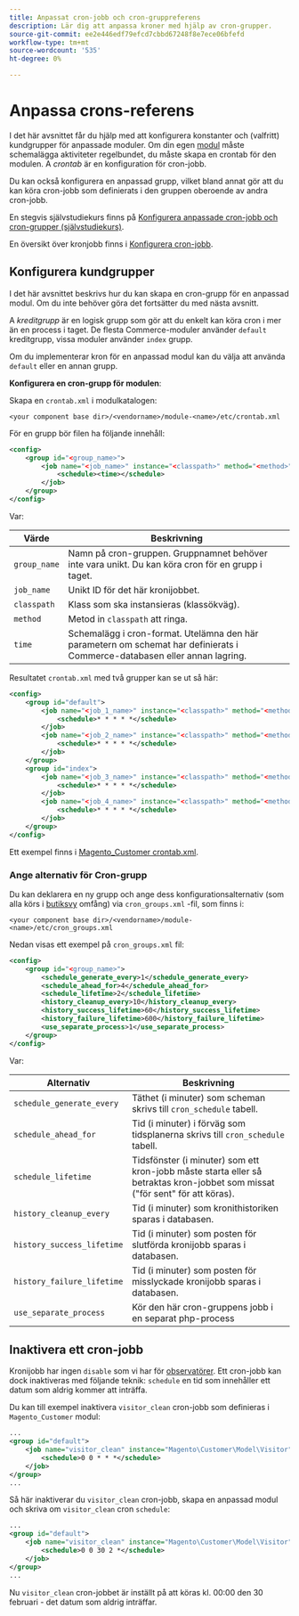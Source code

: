 ```yaml
---
title: Anpassat cron-jobb och cron-gruppreferens
description: Lär dig att anpassa kroner med hjälp av cron-grupper.
source-git-commit: ee2e446edf79efcd7cbbd67248f8e7ece06bfefd
workflow-type: tm+mt
source-wordcount: '535'
ht-degree: 0%

---
```



# Anpassa crons-referens

I det här avsnittet får du hjälp med att konfigurera konstanter och (valfritt) kundgrupper för anpassade moduler. Om din egen [modul](https://glossary.magento.com/module) måste schemalägga aktiviteter regelbundet, du måste skapa en crontab för den modulen. A _crontab_ är en konfiguration för cron-jobb.

Du kan också konfigurera en anpassad grupp, vilket bland annat gör att du kan köra cron-jobb som definierats i den gruppen oberoende av andra cron-jobb.

En stegvis självstudiekurs finns på [Konfigurera anpassade cron-jobb och cron-grupper (självstudiekurs)](custom-cron-tutorial.md).

En översikt över kronjobb finns i [Konfigurera cron-jobb](../cli/configure-cron-jobs.md).

## Konfigurera kundgrupper

I det här avsnittet beskrivs hur du kan skapa en cron-grupp för en anpassad modul. Om du inte behöver göra det fortsätter du med nästa avsnitt.

A _kreditgrupp_ är en logisk grupp som gör att du enkelt kan köra cron i mer än en process i taget. De flesta Commerce-moduler använder `default` kreditgrupp, vissa moduler använder `index` grupp.

Om du implementerar kron för en anpassad modul kan du välja att använda `default` eller en annan grupp.

**Konfigurera en cron-grupp för modulen**:

Skapa en `crontab.xml` i modulkatalogen:

```text
<your component base dir>/<vendorname>/module-<name>/etc/crontab.xml
```

För en grupp bör filen ha följande innehåll:

```xml
<config>
    <group id="<group_name>">
        <job name="<job_name>" instance="<classpath>" method="<method>">
            <schedule><time></schedule>
        </job>
    </group>
</config>
```

Var:

| Värde | Beskrivning |
|---|---|
| `group_name` | Namn på cron-gruppen. Gruppnamnet behöver inte vara unikt. Du kan köra cron för en grupp i taget. |
| `job_name` | Unikt ID för det här kronijobbet. |
| `classpath` | Klass som ska instansieras (klassökväg). |
| `method` | Metod in `classpath` att ringa. |
| `time` | Schemalägg i cron-format. Utelämna den här parametern om schemat har definierats i Commerce-databasen eller annan lagring. |

Resultatet `crontab.xml` med två grupper kan se ut så här:

```xml
<config>
    <group id="default">
        <job name="<job_1_name>" instance="<classpath>" method="<method_name>">
            <schedule>* * * * *</schedule>
        </job>
        <job name="<job_2_name>" instance="<classpath>" method="<method_name>">
            <schedule>* * * * *</schedule>
        </job>
    </group>
    <group id="index">
        <job name="<job_3_name>" instance="<classpath>" method="<method_name>">
            <schedule>* * * * *</schedule>
        </job>
        <job name="<job_4_name>" instance="<classpath>" method="<method_name>">
            <schedule>* * * * *</schedule>
        </job>
    </group>
</config>
```

Ett exempel finns i [Magento_Customer crontab.xml](https://github.com/magento/magento2/blob/2.4/app/code/Magento/Customer/etc/crontab.xml).

### Ange alternativ för Cron-grupp

Du kan deklarera en ny grupp och ange dess konfigurationsalternativ (som alla körs i [butiksvy](https://glossary.magento.com/store-view) omfång) via `cron_groups.xml` -fil, som finns i:

```text
<your component base dir>/<vendorname>/module-<name>/etc/cron_groups.xml
```

Nedan visas ett exempel på `cron_groups.xml` fil:

```xml
<config>
    <group id="<group_name>">
        <schedule_generate_every>1</schedule_generate_every>
        <schedule_ahead_for>4</schedule_ahead_for>
        <schedule_lifetime>2</schedule_lifetime>
        <history_cleanup_every>10</history_cleanup_every>
        <history_success_lifetime>60</history_success_lifetime>
        <history_failure_lifetime>600</history_failure_lifetime>
        <use_separate_process>1</use_separate_process>
    </group>
</config>
```

Var:

| Alternativ | Beskrivning |
| -------------------------- | ------------------------------------------------------------------------------------------------------ |
| `schedule_generate_every` | Täthet (i minuter) som scheman skrivs till `cron_schedule` tabell. |
| `schedule_ahead_for` | Tid (i minuter) i förväg som tidsplanerna skrivs till `cron_schedule` tabell. |
| `schedule_lifetime` | Tidsfönster (i minuter) som ett kron-jobb måste starta eller så betraktas kron-jobbet som missat (&quot;för sent&quot; för att köras). |
| `history_cleanup_every` | Tid (i minuter) som kronithistoriken sparas i databasen. |
| `history_success_lifetime` | Tid (i minuter) som posten för slutförda kronijobb sparas i databasen. |
| `history_failure_lifetime` | Tid (i minuter) som posten för misslyckade kronijobb sparas i databasen. |
| `use_separate_process` | Kör den här cron-gruppens jobb i en separat php-process |

## Inaktivera ett cron-jobb

Kronijobb har ingen `disable` som vi har för [observatörer](https://developer.adobe.com/commerce/php/development/components/events-and-observers/#observers). Ett cron-jobb kan dock inaktiveras med följande teknik: `schedule` en tid som innehåller ett datum som aldrig kommer att inträffa.

Du kan till exempel inaktivera `visitor_clean` cron-jobb som definieras i `Magento_Customer` modul:

```xml
...
<group id="default">
    <job name="visitor_clean" instance="Magento\Customer\Model\Visitor" method="clean">
        <schedule>0 0 * * *</schedule>
    </job>
</group>
...
```

Så här inaktiverar du `visitor_clean` cron-jobb, skapa en anpassad modul och skriva om `visitor_clean` cron `schedule`:

```xml
...
<group id="default">
    <job name="visitor_clean" instance="Magento\Customer\Model\Visitor" method="clean">
        <schedule>0 0 30 2 *</schedule>
    </job>
</group>
...
```

Nu `visitor_clean` cron-jobbet är inställt på att köras kl. 00:00 den 30 februari - det datum som aldrig inträffar.
